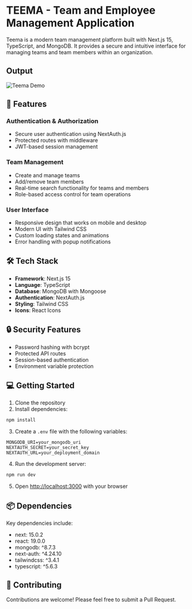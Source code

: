 # TEEMA - Team and Employee Management Application

Teema is a modern team management platform built with Next.js 15, TypeScript, and MongoDB. It provides a secure and intuitive interface for managing teams and team members within an organization.

## Output
![Teema Demo](./assets/Teema-video.gif)

## 🚀 Features

### Authentication & Authorization
- Secure user authentication using NextAuth.js
- Protected routes with middleware
- JWT-based session management

### Team Management
- Create and manage teams
- Add/remove team members
- Real-time search functionality for teams and members
- Role-based access control for team operations

### User Interface
- Responsive design that works on mobile and desktop
- Modern UI with Tailwind CSS
- Custom loading states and animations
- Error handling with popup notifications

## 🛠 Tech Stack

- **Framework**: Next.js 15
- **Language**: TypeScript
- **Database**: MongoDB with Mongoose
- **Authentication**: NextAuth.js
- **Styling**: Tailwind CSS
- **Icons**: React Icons

## 🔒 Security Features

- Password hashing with bcrypt
- Protected API routes
- Session-based authentication
- Environment variable protection

## 💻 Getting Started

1. Clone the repository
2. Install dependencies:
```bash
npm install
```

3. Create a `.env` file with the following variables:
```
MONGODB_URI=your_mongodb_uri
NEXTAUTH_SECRET=your_secret_key
NEXTAUTH_URL=your_deployment_domain
```

4. Run the development server:
```bash
npm run dev
```

5. Open [http://localhost:3000](http://localhost:3000) with your browser

## 📦 Dependencies

Key dependencies include:
- next: 15.0.2
- react: 19.0.0
- mongodb: ^8.7.3
- next-auth: ^4.24.10
- tailwindcss: ^3.4.1
- typescript: ^5.6.3

## 🤝 Contributing

Contributions are welcome! Please feel free to submit a Pull Request.